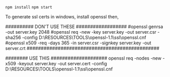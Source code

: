 `npm install`
`npm start`

To generate ssl certs in windows, install openssl then,

########## DON'T USE THESE ##################
#openssl genrsa -out server.key 2048
#openssl req -new -key server.key -out server.csr -sha256 -config D:\RESOURCES\TOOLS\openssl-1.1\ssl\openssl.cnf
#openssl x509 -req -days 365 -in server.csr -signkey server.key -out server.crt
###############################################

######## USE THIS ####################
openssl req -nodes -new -x509 -keyout server.key -out server.cert -config D:\RESOURCES\TOOLS\openssl-1.1\ssl\openssl.cnf